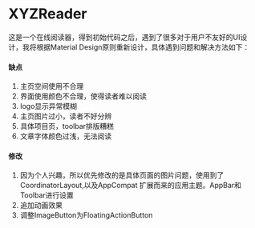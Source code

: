 # XYZReader
这是一个在线阅读器，得到初始代码之后，遇到了很多对于用户不友好的UI设计，我将根据Material Design原则重新设计，具体遇到问题和解决方法如下：
<h4>缺点</h4>
<ol>
<li>主页空间使用不合理</li>
<li>界面使用颜色不合理，使得读者难以阅读</li>
<li>logo显示异常模糊</li>
<li>主页图片过小，读者不好分辨</li>
<li>具体项目页，toolbar排版糟糕</li>
<li>文章字体颜色过浅，无法阅读</li>
</ol>
<h4>修改</h4>
<ol>
<li>因为个人兴趣，所以优先修改的是具体页面的图片问题，使用到了CoordinatorLayout,以及AppCompat 扩展而来的应用主题。AppBar和Toolbar进行设置</li>
<li>追加动画效果</li>
<li>调整ImageButton为FloatingActionButton</li>
</ol>

